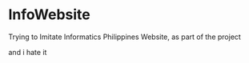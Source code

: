 # InfoWebsite
Trying to Imitate Informatics Philippines Website, as part of the project

and i hate it
